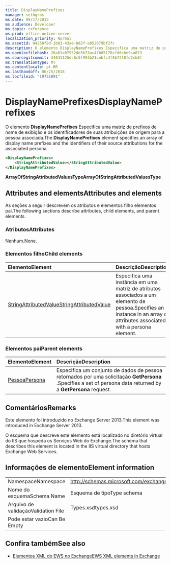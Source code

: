 ```yaml
---
title: DisplayNamePrefixes
manager: sethgros
ms.date: 09/17/2015
ms.audience: Developer
ms.topic: reference
ms.prod: office-online-server
localization_priority: Normal
ms.assetid: 04250f8d-1b83-43ae-8d2f-e052079bf2fc
description: O elemento DisplayNamePrefixes Especifica uma matriz de prefixos de nome de exibição e os identificadores de suas atribuições de origem para a pessoa associada.
ms.openlocfilehash: 26a61a07952de5b73ac47b85176cfd6c6e9ca873
ms.sourcegitcommit: 34041125dc8c5f993b21cebfc4f8b72f0fd2cb6f
ms.translationtype: MT
ms.contentlocale: pt-BR
ms.lasthandoff: 06/25/2018
ms.locfileid: "19751891"
---
```

# <a name="displaynameprefixes"></a><span data-ttu-id="9e729-103">DisplayNamePrefixes</span><span class="sxs-lookup"><span data-stu-id="9e729-103">DisplayNamePrefixes</span></span>

<span data-ttu-id="9e729-104">O elemento **DisplayNamePrefixes** Especifica uma matriz de prefixos de nome de exibição e os identificadores de suas atribuições de origem para a pessoa associada.</span><span class="sxs-lookup"><span data-stu-id="9e729-104">The **DisplayNamePrefixes** element specifies an array of display name prefixes and the identifiers of their source attributions for the associated persona.</span></span> 
  
```xml
<DisplayNamePrefixes>
    <StringAttributedValue></StringAttributedValue>
</DisplayNamePrefixes>
```

 <span data-ttu-id="9e729-105">**ArrayOfStringAttributedValuesType**</span><span class="sxs-lookup"><span data-stu-id="9e729-105">**ArrayOfStringAttributedValuesType**</span></span>
## <a name="attributes-and-elements"></a><span data-ttu-id="9e729-106">Attributes and elements</span><span class="sxs-lookup"><span data-stu-id="9e729-106">Attributes and elements</span></span>

<span data-ttu-id="9e729-107">As seções a seguir descrevem os atributos e elementos filho elementos pai.</span><span class="sxs-lookup"><span data-stu-id="9e729-107">The following sections describe attributes, child elements, and parent elements.</span></span>
  
### <a name="attributes"></a><span data-ttu-id="9e729-108">Atributos</span><span class="sxs-lookup"><span data-stu-id="9e729-108">Attributes</span></span>

<span data-ttu-id="9e729-109">Nenhum.</span><span class="sxs-lookup"><span data-stu-id="9e729-109">None.</span></span>
  
### <a name="child-elements"></a><span data-ttu-id="9e729-110">Elementos filho</span><span class="sxs-lookup"><span data-stu-id="9e729-110">Child elements</span></span>

|<span data-ttu-id="9e729-111">**Elemento**</span><span class="sxs-lookup"><span data-stu-id="9e729-111">**Element**</span></span>|<span data-ttu-id="9e729-112">**Descrição**</span><span class="sxs-lookup"><span data-stu-id="9e729-112">**Description**</span></span>|
|:-----|:-----|
|[<span data-ttu-id="9e729-113">StringAttributedValue</span><span class="sxs-lookup"><span data-stu-id="9e729-113">StringAttributedValue</span></span>](stringattributedvalue.md) <br/> |<span data-ttu-id="9e729-114">Especifica uma instância em uma matriz de atributos associados a um elemento de pessoa.</span><span class="sxs-lookup"><span data-stu-id="9e729-114">Specifies an instance in an array of attributes associated with a persona element.</span></span>  <br/> |
   
### <a name="parent-elements"></a><span data-ttu-id="9e729-115">Elementos pai</span><span class="sxs-lookup"><span data-stu-id="9e729-115">Parent elements</span></span>

|<span data-ttu-id="9e729-116">**Elemento**</span><span class="sxs-lookup"><span data-stu-id="9e729-116">**Element**</span></span>|<span data-ttu-id="9e729-117">**Descrição**</span><span class="sxs-lookup"><span data-stu-id="9e729-117">**Description**</span></span>|
|:-----|:-----|
|[<span data-ttu-id="9e729-118">Pessoa</span><span class="sxs-lookup"><span data-stu-id="9e729-118">Persona</span></span>](persona.md) <br/> |<span data-ttu-id="9e729-119">Especifica um conjunto de dados de pessoa retornados por uma solicitação **GetPersona** .</span><span class="sxs-lookup"><span data-stu-id="9e729-119">Specifies a set of persona data returned by a **GetPersona** request.</span></span>  <br/> |
   
## <a name="remarks"></a><span data-ttu-id="9e729-120">Comentários</span><span class="sxs-lookup"><span data-stu-id="9e729-120">Remarks</span></span>

<span data-ttu-id="9e729-121">Este elemento foi introduzido no Exchange Server 2013.</span><span class="sxs-lookup"><span data-stu-id="9e729-121">This element was introduced in Exchange Server 2013.</span></span>
  
<span data-ttu-id="9e729-122">O esquema que descreve este elemento está localizado no diretório virtual do IIS que hospeda os Serviços Web do Exchange.</span><span class="sxs-lookup"><span data-stu-id="9e729-122">The schema that describes this element is located in the IIS virtual directory that hosts Exchange Web Services.</span></span>
  
## <a name="element-information"></a><span data-ttu-id="9e729-123">Informações de elemento</span><span class="sxs-lookup"><span data-stu-id="9e729-123">Element information</span></span>

|||
|:-----|:-----|
|<span data-ttu-id="9e729-124">Namespace</span><span class="sxs-lookup"><span data-stu-id="9e729-124">Namespace</span></span>  <br/> |http://schemas.microsoft.com/exchange/services/2006/types  <br/> |
|<span data-ttu-id="9e729-125">Nome do esquema</span><span class="sxs-lookup"><span data-stu-id="9e729-125">Schema Name</span></span>  <br/> |<span data-ttu-id="9e729-126">Esquema de tipo</span><span class="sxs-lookup"><span data-stu-id="9e729-126">Type schema</span></span>  <br/> |
|<span data-ttu-id="9e729-127">Arquivo de validação</span><span class="sxs-lookup"><span data-stu-id="9e729-127">Validation File</span></span>  <br/> |<span data-ttu-id="9e729-128">Types.xsd</span><span class="sxs-lookup"><span data-stu-id="9e729-128">types.xsd</span></span>  <br/> |
|<span data-ttu-id="9e729-129">Pode estar vazio</span><span class="sxs-lookup"><span data-stu-id="9e729-129">Can Be Empty</span></span>  <br/> ||
   
## <a name="see-also"></a><span data-ttu-id="9e729-130">Confira também</span><span class="sxs-lookup"><span data-stu-id="9e729-130">See also</span></span>

- [<span data-ttu-id="9e729-131">Elementos XML do EWS no Exchange</span><span class="sxs-lookup"><span data-stu-id="9e729-131">EWS XML elements in Exchange</span></span>](ews-xml-elements-in-exchange.md)

